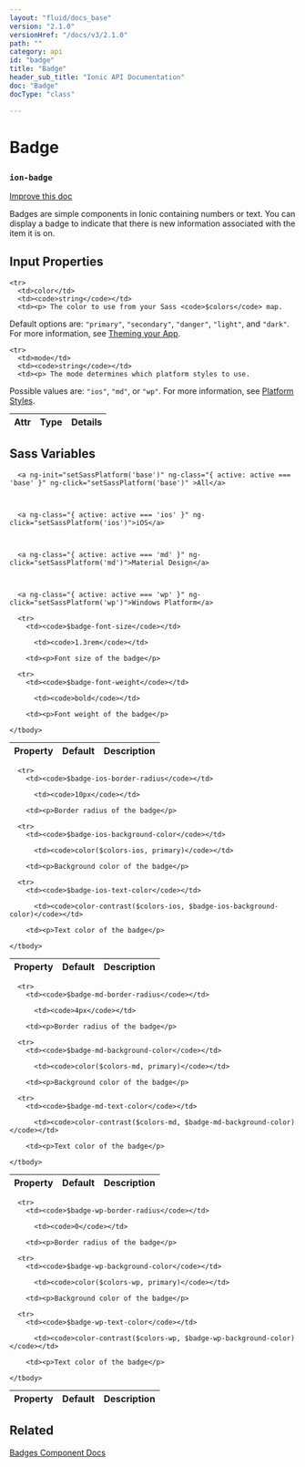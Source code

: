 ```yaml
---
layout: "fluid/docs_base"
version: "2.1.0"
versionHref: "/docs/v3/2.1.0"
path: ""
category: api
id: "badge"
title: "Badge"
header_sub_title: "Ionic API Documentation"
doc: "Badge"
docType: "class"

---
```










<h1 class="api-title">
<a class="anchor" name="badge" href="#badge"></a>

Badge
<h3><code>ion-badge</code></h3>






</h1>

<a class="improve-v2-docs" href="http://github.com/ionic-team/ionic/edit/master//src/components/badge/badge.ts#L3">
Improve this doc
</a>






<p>Badges are simple components in Ionic containing numbers or text. You can display a badge to indicate that there is new information associated with the item it is on.</p>




<!-- @usage tag -->


<!-- @property tags -->



<!-- instance methods on the class -->
<!-- input methods on the class -->
<h2><a class="anchor" name="input-properties" href="#input-properties"></a>Input Properties</h2>
<table class="table param-table" style="margin:0;">
  <thead>
    <tr>
      <th>Attr</th>
      <th>Type</th>
      <th>Details</th>
    </tr>
  </thead>
  <tbody>
    
    <tr>
      <td>color</td>
      <td><code>string</code></td>
      <td><p> The color to use from your Sass <code>$colors</code> map.
Default options are: <code>&quot;primary&quot;</code>, <code>&quot;secondary&quot;</code>, <code>&quot;danger&quot;</code>, <code>&quot;light&quot;</code>, and <code>&quot;dark&quot;</code>.
For more information, see <a href="/docs/theming/theming-your-app">Theming your App</a>.</p>
</td>
    </tr>
    
    <tr>
      <td>mode</td>
      <td><code>string</code></td>
      <td><p> The mode determines which platform styles to use.
Possible values are: <code>&quot;ios&quot;</code>, <code>&quot;md&quot;</code>, or <code>&quot;wp&quot;</code>.
For more information, see <a href="/docs/theming/platform-specific-styles">Platform Styles</a>.</p>
</td>
    </tr>
    
  </tbody>
</table>


  <h2 id="sass-variable-header"><a class="anchor" name="sass-variables" href="#sass-variables"></a>Sass Variables</h2>
  <div id="sass-variables" ng-controller="SassToggleCtrl">
  <div class="sass-platform-toggle">
    
      
      
      <a ng-init="setSassPlatform('base')" ng-class="{ active: active === 'base' }" ng-click="setSassPlatform('base')" >All</a>
      
      
      
      <a ng-class="{ active: active === 'ios' }" ng-click="setSassPlatform('ios')">iOS</a>
      
      
      
      <a ng-class="{ active: active === 'md' }" ng-click="setSassPlatform('md')">Material Design</a>
      
      
      
      <a ng-class="{ active: active === 'wp' }" ng-click="setSassPlatform('wp')">Windows Platform</a>
      
      
    
  </div>


  
  <table ng-show="active === 'base'" id="sass-base" class="table param-table" style="margin:0;">
    <thead>
      <tr>
        <th>Property</th>
        <th>Default</th>
        <th>Description</th>
      </tr>
    </thead>
    <tbody>
      
      <tr>
        <td><code>$badge-font-size</code></td>
        
          <td><code>1.3rem</code></td>
        
        <td><p>Font size of the badge</p>
</td>
      </tr>
      
      <tr>
        <td><code>$badge-font-weight</code></td>
        
          <td><code>bold</code></td>
        
        <td><p>Font weight of the badge</p>
</td>
      </tr>
      
    </tbody>
  </table>
  
  <table ng-show="active === 'ios'" id="sass-ios" class="table param-table" style="margin:0;">
    <thead>
      <tr>
        <th>Property</th>
        <th>Default</th>
        <th>Description</th>
      </tr>
    </thead>
    <tbody>
      
      <tr>
        <td><code>$badge-ios-border-radius</code></td>
        
          <td><code>10px</code></td>
        
        <td><p>Border radius of the badge</p>
</td>
      </tr>
      
      <tr>
        <td><code>$badge-ios-background-color</code></td>
        
          <td><code>color($colors-ios, primary)</code></td>
        
        <td><p>Background color of the badge</p>
</td>
      </tr>
      
      <tr>
        <td><code>$badge-ios-text-color</code></td>
        
          <td><code>color-contrast($colors-ios, $badge-ios-background-color)</code></td>
        
        <td><p>Text color of the badge</p>
</td>
      </tr>
      
    </tbody>
  </table>
  
  <table ng-show="active === 'md'" id="sass-md" class="table param-table" style="margin:0;">
    <thead>
      <tr>
        <th>Property</th>
        <th>Default</th>
        <th>Description</th>
      </tr>
    </thead>
    <tbody>
      
      <tr>
        <td><code>$badge-md-border-radius</code></td>
        
          <td><code>4px</code></td>
        
        <td><p>Border radius of the badge</p>
</td>
      </tr>
      
      <tr>
        <td><code>$badge-md-background-color</code></td>
        
          <td><code>color($colors-md, primary)</code></td>
        
        <td><p>Background color of the badge</p>
</td>
      </tr>
      
      <tr>
        <td><code>$badge-md-text-color</code></td>
        
          <td><code>color-contrast($colors-md, $badge-md-background-color)</code></td>
        
        <td><p>Text color of the badge</p>
</td>
      </tr>
      
    </tbody>
  </table>
  
  <table ng-show="active === 'wp'" id="sass-wp" class="table param-table" style="margin:0;">
    <thead>
      <tr>
        <th>Property</th>
        <th>Default</th>
        <th>Description</th>
      </tr>
    </thead>
    <tbody>
      
      <tr>
        <td><code>$badge-wp-border-radius</code></td>
        
          <td><code>0</code></td>
        
        <td><p>Border radius of the badge</p>
</td>
      </tr>
      
      <tr>
        <td><code>$badge-wp-background-color</code></td>
        
          <td><code>color($colors-wp, primary)</code></td>
        
        <td><p>Background color of the badge</p>
</td>
      </tr>
      
      <tr>
        <td><code>$badge-wp-text-color</code></td>
        
          <td><code>color-contrast($colors-wp, $badge-wp-background-color)</code></td>
        
        <td><p>Text color of the badge</p>
</td>
      </tr>
      
    </tbody>
  </table>
  
</div>



<!-- related link -->

<h2><a class="anchor" name="related" href="#related"></a>Related</h2>

<a href='/docs/components/#badges'>Badges Component Docs</a><!-- end content block -->


<!-- end body block -->


